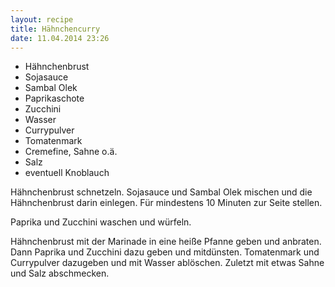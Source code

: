 ```yaml
---
layout: recipe
title: Hähnchencurry
date: 11.04.2014 23:26
---
```


* Hähnchenbrust
* Sojasauce
* Sambal Olek
* Paprikaschote
* Zucchini
* Wasser
* Currypulver
* Tomatenmark
* Cremefine, Sahne o.ä.
* Salz
* eventuell Knoblauch

Hähnchenbrust schnetzeln. Sojasauce und Sambal Olek mischen und die Hähnchenbrust darin einlegen. Für mindestens 10 Minuten zur Seite stellen.

Paprika und Zucchini waschen und würfeln.

Hähnchenbrust mit der Marinade in eine heiße Pfanne geben und anbraten. Dann Paprika und Zucchini dazu geben und mitdünsten. Tomatenmark und Currypulver dazugeben und mit Wasser ablöschen.
Zuletzt mit etwas Sahne und Salz abschmecken.
